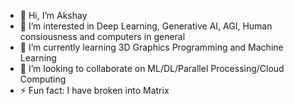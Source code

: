 - 👋 Hi, I’m Akshay
- 👀 I’m interested in Deep Learning, Generative AI, AGI, Human consiousness and computers in general
- 🌱 I’m currently learning 3D Graphics Programming and Machine Learning
- 💞️ I’m looking to collaborate on ML/DL/Parallel Processing/Cloud Computing
- ⚡ Fun fact: I have broken into Matrix

<!---
akshaypat444/akshaypat444 is a ✨ special ✨ repository because its `README.md` (this file) appears on your GitHub profile.
You can click the Preview link to take a look at your changes.
--->
